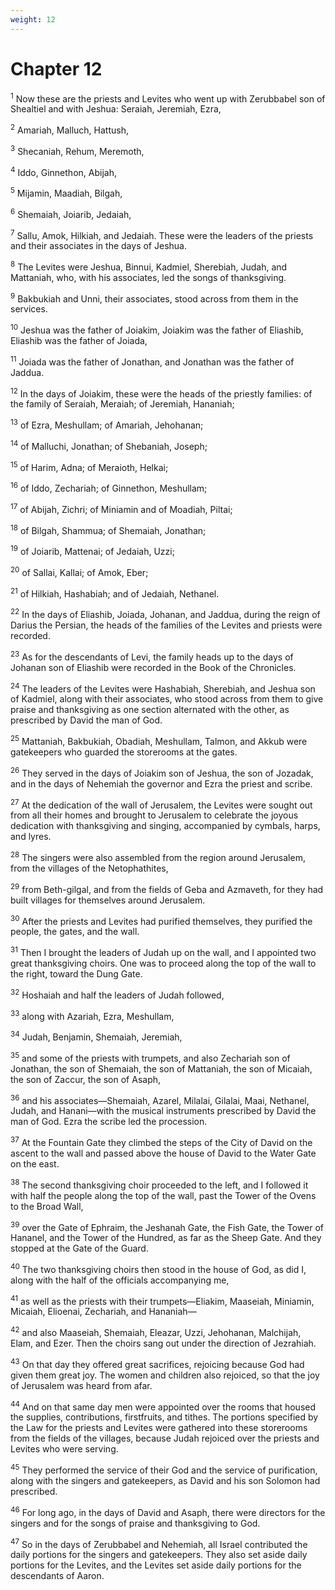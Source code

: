 ```yaml
---
weight: 12
---
```


# Chapter 12

<sup>1</sup> Now these are the priests and Levites who went up with Zerubbabel son of Shealtiel and with Jeshua: Seraiah, Jeremiah, Ezra, 

<sup>2</sup> Amariah, Malluch, Hattush, 

<sup>3</sup> Shecaniah, Rehum, Meremoth, 

<sup>4</sup> Iddo, Ginnethon, Abijah, 

<sup>5</sup> Mijamin, Maadiah, Bilgah, 

<sup>6</sup> Shemaiah, Joiarib, Jedaiah, 

<sup>7</sup> Sallu, Amok, Hilkiah, and Jedaiah. These were the leaders of the priests and their associates in the days of Jeshua. 

<sup>8</sup> The Levites were Jeshua, Binnui, Kadmiel, Sherebiah, Judah, and Mattaniah, who, with his associates, led the songs of thanksgiving. 

<sup>9</sup> Bakbukiah and Unni, their associates, stood across from them in the services. 

<sup>10</sup> Jeshua was the father of Joiakim, Joiakim was the father of Eliashib, Eliashib was the father of Joiada, 

<sup>11</sup> Joiada was the father of Jonathan, and Jonathan was the father of Jaddua. 

<sup>12</sup> In the days of Joiakim, these were the heads of the priestly families: of the family of Seraiah, Meraiah; of Jeremiah, Hananiah; 

<sup>13</sup> of Ezra, Meshullam; of Amariah, Jehohanan; 

<sup>14</sup> of Malluchi, Jonathan; of Shebaniah, Joseph; 

<sup>15</sup> of Harim, Adna; of Meraioth, Helkai; 

<sup>16</sup> of Iddo, Zechariah; of Ginnethon, Meshullam; 

<sup>17</sup> of Abijah, Zichri; of Miniamin and of Moadiah, Piltai; 

<sup>18</sup> of Bilgah, Shammua; of Shemaiah, Jonathan; 

<sup>19</sup> of Joiarib, Mattenai; of Jedaiah, Uzzi; 

<sup>20</sup> of Sallai, Kallai; of Amok, Eber; 

<sup>21</sup> of Hilkiah, Hashabiah; and of Jedaiah, Nethanel. 

<sup>22</sup> In the days of Eliashib, Joiada, Johanan, and Jaddua, during the reign of Darius the Persian, the heads of the families of the Levites and priests were recorded. 

<sup>23</sup> As for the descendants of Levi, the family heads up to the days of Johanan son of Eliashib were recorded in the Book of the Chronicles. 

<sup>24</sup> The leaders of the Levites were Hashabiah, Sherebiah, and Jeshua son of Kadmiel, along with their associates, who stood across from them to give praise and thanksgiving as one section alternated with the other, as prescribed by David the man of God. 

<sup>25</sup> Mattaniah, Bakbukiah, Obadiah, Meshullam, Talmon, and Akkub were gatekeepers who guarded the storerooms at the gates. 

<sup>26</sup> They served in the days of Joiakim son of Jeshua, the son of Jozadak, and in the days of Nehemiah the governor and Ezra the priest and scribe. 

<sup>27</sup> At the dedication of the wall of Jerusalem, the Levites were sought out from all their homes and brought to Jerusalem to celebrate the joyous dedication with thanksgiving and singing, accompanied by cymbals, harps, and lyres. 

<sup>28</sup> The singers were also assembled from the region around Jerusalem, from the villages of the Netophathites, 

<sup>29</sup> from Beth-gilgal, and from the fields of Geba and Azmaveth, for they had built villages for themselves around Jerusalem. 

<sup>30</sup> After the priests and Levites had purified themselves, they purified the people, the gates, and the wall. 

<sup>31</sup> Then I brought the leaders of Judah up on the wall, and I appointed two great thanksgiving choirs. One was to proceed along the top of the wall to the right, toward the Dung Gate. 

<sup>32</sup> Hoshaiah and half the leaders of Judah followed, 

<sup>33</sup> along with Azariah, Ezra, Meshullam, 

<sup>34</sup> Judah, Benjamin, Shemaiah, Jeremiah, 

<sup>35</sup> and some of the priests with trumpets, and also Zechariah son of Jonathan, the son of Shemaiah, the son of Mattaniah, the son of Micaiah, the son of Zaccur, the son of Asaph, 

<sup>36</sup> and his associates—Shemaiah, Azarel, Milalai, Gilalai, Maai, Nethanel, Judah, and Hanani—with the musical instruments prescribed by David the man of God. Ezra the scribe led the procession. 

<sup>37</sup> At the Fountain Gate they climbed the steps of the City of David on the ascent to the wall and passed above the house of David to the Water Gate on the east. 

<sup>38</sup> The second thanksgiving choir proceeded to the left, and I followed it with half the people along the top of the wall, past the Tower of the Ovens to the Broad Wall, 

<sup>39</sup> over the Gate of Ephraim, the Jeshanah Gate, the Fish Gate, the Tower of Hananel, and the Tower of the Hundred, as far as the Sheep Gate. And they stopped at the Gate of the Guard. 

<sup>40</sup> The two thanksgiving choirs then stood in the house of God, as did I, along with the half of the officials accompanying me, 

<sup>41</sup> as well as the priests with their trumpets—Eliakim, Maaseiah, Miniamin, Micaiah, Elioenai, Zechariah, and Hananiah— 

<sup>42</sup> and also Maaseiah, Shemaiah, Eleazar, Uzzi, Jehohanan, Malchijah, Elam, and Ezer. Then the choirs sang out under the direction of Jezrahiah. 

<sup>43</sup> On that day they offered great sacrifices, rejoicing because God had given them great joy. The women and children also rejoiced, so that the joy of Jerusalem was heard from afar. 

<sup>44</sup> And on that same day men were appointed over the rooms that housed the supplies, contributions, firstfruits, and tithes. The portions specified by the Law for the priests and Levites were gathered into these storerooms from the fields of the villages, because Judah rejoiced over the priests and Levites who were serving. 

<sup>45</sup> They performed the service of their God and the service of purification, along with the singers and gatekeepers, as David and his son Solomon had prescribed. 

<sup>46</sup> For long ago, in the days of David and Asaph, there were directors for the singers and for the songs of praise and thanksgiving to God. 

<sup>47</sup> So in the days of Zerubbabel and Nehemiah, all Israel contributed the daily portions for the singers and gatekeepers. They also set aside daily portions for the Levites, and the Levites set aside daily portions for the descendants of Aaron. 


